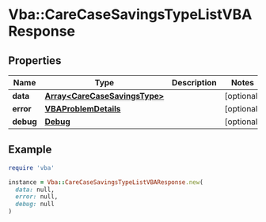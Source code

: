 # Vba::CareCaseSavingsTypeListVBAResponse

## Properties

| Name | Type | Description | Notes |
| ---- | ---- | ----------- | ----- |
| **data** | [**Array&lt;CareCaseSavingsType&gt;**](CareCaseSavingsType.md) |  | [optional] |
| **error** | [**VBAProblemDetails**](VBAProblemDetails.md) |  | [optional] |
| **debug** | [**Debug**](Debug.md) |  | [optional] |

## Example

```ruby
require 'vba'

instance = Vba::CareCaseSavingsTypeListVBAResponse.new(
  data: null,
  error: null,
  debug: null
)
```

